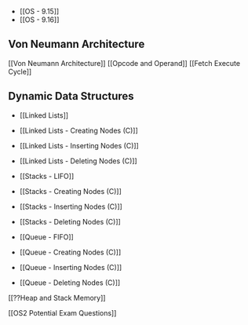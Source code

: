 - [[OS - 9.15]]
- [[OS - 9.16]]

## Von Neumann Architecture
[[Von Neumann Architecture]]
[[Opcode and Operand]]
[[Fetch Execute Cycle]]

## Dynamic Data Structures
- [[Linked Lists]]
- [[Linked Lists - Creating Nodes (C)]]
- [[Linked Lists - Inserting Nodes (C)]]
- [[Linked Lists - Deleting Nodes (C)]]

- [[Stacks - LIFO]]
- [[Stacks - Creating Nodes (C)]]
- [[Stacks - Inserting Nodes (C)]]
- [[Stacks - Deleting Nodes (C)]]

- [[Queue - FIFO]]
- [[Queue - Creating Nodes (C)]]
- [[Queue - Inserting Nodes (C)]]
- [[Queue - Deleting Nodes (C)]]



[[??Heap and Stack Memory]]

[[OS2 Potential Exam Questions]] 